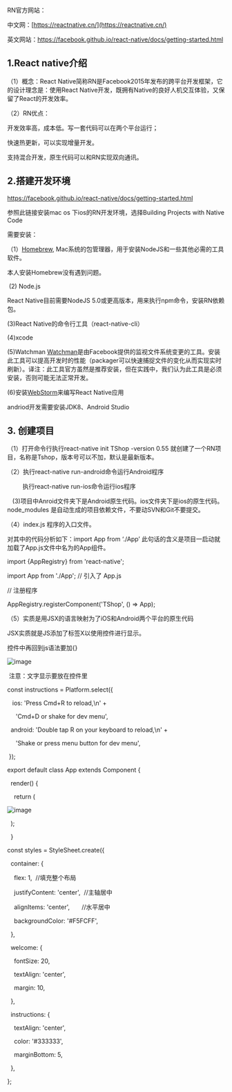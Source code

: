RN官方网站：

中文网：[https://reactnative.cn/](https://reactnative.cn/)

英文网站：https://facebook.github.io/react-native/docs/getting-started.html

## 1.React native介绍

（1）概念：React Native简称RN是Facebook2015年发布的跨平台开发框架，它的设计理念是：使用React Native开发，既拥有Native的良好人机交互体验，又保留了React的开发效率。

（2）RN优点：

开发效率高，成本低。写一套代码可以在两个平台运行；

快速热更新，可以实现增量开发。

支持混合开发，原生代码可以和RN实现双向通讯。

## 2.搭建开发环境

https://facebook.github.io/react-native/docs/getting-started.html

参照此链接安装mac os 下ios的RN开发环境，选择Building Projects with Native Code

需要安装：

（1）[Homebrew](http://brew.sh/), Mac系统的包管理器，用于安装NodeJS和一些其他必需的工具软件。

本人安装Homebrew没有遇到问题。

 (2) Node.js

React Native目前需要NodeJS 5.0或更高版本，用来执行npm命令，安装RN依赖包。

(3)React Native的命令行工具（react-native-cli）

(4)xcode

(5)Watchman [Watchman](https://facebook.github.io/watchman/docs/install.html)是由Facebook提供的监视文件系统变更的工具。安装此工具可以提高开发时的性能（packager可以快速捕捉文件的变化从而实现实时刷新）。译注：此工具官方虽然是推荐安装，但在实践中，我们认为此工具是必须安装，否则可能无法正常开发。

(6)安装[WebStorm](https://www.jetbrains.com/webstorm/)来编写React Native应用

andriod开发需要安装JDK8、Android Studio

## 3\. 创建项目

（1）打开命令行执行react-native init TShop -version 0.55 就创建了一个RN项目，名称是Tshop，版本号可以不加，默认是最新版本。

（2）执行react-native run-android命令运行Android程序

         执行react-native run-ios命令运行ios程序

   (3)项目中Anroid文件夹下是Android原生代码。ios文件夹下是ios的原生代码。node_modules 是自动生成的项目依赖文件，不要动SVN和Git不要提交。

（4）index.js 程序的入口文件。

对其中的代码分析如下：import App from ‘./App’ 此句话的含义是项目一启动就加载了App.js文件中名为的App组件。

import {AppRegistry} from 'react-native';

import App from './App'; // 引入了 App.js

// 注册程序

AppRegistry.registerComponent('TShop', () => App);

（5）实质是用JSX的语言映射为了iOS和Android两个平台的原生代码  

JSX实质就是JS添加了标签X以使用控件进行显示。

控件中再回到js语法要加{}

![image](http://upload-images.jianshu.io/upload_images/12092998-e948ddfde6b9cdc3?imageMogr2/auto-orient/strip%7CimageView2/2/w/1240)

 注意：文字显示要放在<Text>控件里

const instructions = Platform.select({

   ios: 'Press Cmd+R to reload,\n' +

     'Cmd+D or shake for dev menu',

  android: 'Double tap R on your keyboard to reload,\n' +

     'Shake or press menu button for dev menu',

 });

export default class App extends Component {

  render() {

    return (

![image](http://upload-images.jianshu.io/upload_images/12092998-6d7fcd2d6eb4103f?imageMogr2/auto-orient/strip%7CimageView2/2/w/1240)

  );

  }

const styles = StyleSheet.create({

  container: {

    flex: 1,  //填充整个布局

    justifyContent: 'center',  //主轴居中

    alignItems: 'center',       //水平居中

    backgroundColor: '#F5FCFF',

  },

  welcome: {

    fontSize: 20,

    textAlign: 'center',

    margin: 10,

  },

  instructions: {

    textAlign: 'center',

    color: '#333333',

    marginBottom: 5,

  },

};

